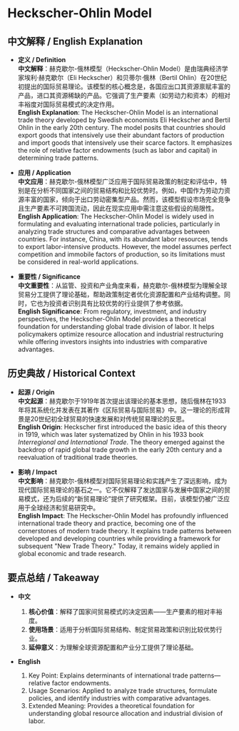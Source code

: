 # Heckscher-Ohlin Model

## 中文解释 / English Explanation

* **定义 / Definition**  
  **中文解释**：赫克歇尔-俄林模型（Heckscher-Ohlin Model）是由瑞典经济学家埃利·赫克歇尔（Eli Heckscher）和贝蒂尔·俄林（Bertil Ohlin）在20世纪初提出的国际贸易理论。该模型的核心概念是，各国应出口其资源禀赋丰富的产品，进口其资源稀缺的产品。它强调了生产要素（如劳动力和资本）的相对丰裕度对国际贸易模式的决定作用。  
  **English Explanation**: The Heckscher-Ohlin Model is an international trade theory developed by Swedish economists Eli Heckscher and Bertil Ohlin in the early 20th century. The model posits that countries should export goods that intensively use their abundant factors of production and import goods that intensively use their scarce factors. It emphasizes the role of relative factor endowments (such as labor and capital) in determining trade patterns.

* **应用 / Application**  
  **中文应用**：赫克歇尔-俄林模型广泛应用于国际贸易政策的制定和评估中，特别是在分析不同国家之间的贸易结构和比较优势时。例如，中国作为劳动力资源丰富的国家，倾向于出口劳动密集型产品。然而，该模型假设市场完全竞争且生产要素不可跨国流动，因此在现实应用中需注意这些假设的局限性。  
  **English Application**: The Heckscher-Ohlin Model is widely used in formulating and evaluating international trade policies, particularly in analyzing trade structures and comparative advantages between countries. For instance, China, with its abundant labor resources, tends to export labor-intensive products. However, the model assumes perfect competition and immobile factors of production, so its limitations must be considered in real-world applications.

* **重要性 / Significance**  
  **中文重要性**：从监管、投资和产业角度来看，赫克歇尔-俄林模型为理解全球贸易分工提供了理论基础，帮助政策制定者优化资源配置和产业结构调整。同时，它也为投资者识别具有比较优势的行业提供了参考依据。  
  **English Significance**: From regulatory, investment, and industry perspectives, the Heckscher-Ohlin Model provides a theoretical foundation for understanding global trade division of labor. It helps policymakers optimize resource allocation and industrial restructuring while offering investors insights into industries with comparative advantages.

## 历史典故 / Historical Context

* **起源 / Origin**  
  **中文起源**：赫克歇尔于1919年首次提出该理论的基本思想，随后俄林在1933年将其系统化并发表在其著作《区际贸易与国际贸易》中。这一理论的形成背景是20世纪初全球贸易的快速发展和对传统贸易理论的反思。  
  **English Origin**: Heckscher first introduced the basic idea of this theory in 1919, which was later systematized by Ohlin in his 1933 book *Interregional and International Trade*. The theory emerged against the backdrop of rapid global trade growth in the early 20th century and a reevaluation of traditional trade theories.

* **影响 / Impact**  
  **中文影响**：赫克歇尔-俄林模型对国际贸易理论和实践产生了深远影响，成为现代国际贸易理论的基石之一。它不仅解释了发达国家与发展中国家之间的贸易模式，还为后续的“新贸易理论”提供了研究框架。目前，该模型仍被广泛应用于全球经济和贸易研究中。  
  **English Impact**: The Heckscher-Ohlin Model has profoundly influenced international trade theory and practice, becoming one of the cornerstones of modern trade theory. It explains trade patterns between developed and developing countries while providing a framework for subsequent "New Trade Theory." Today, it remains widely applied in global economic and trade research.

## 要点总结 / Takeaway

* **中文**  
  1. **核心价值**：解释了国家间贸易模式的决定因素——生产要素的相对丰裕度。
  2. **使用场景**：适用于分析国际贸易结构、制定贸易政策和识别比较优势行业。
  3. **延伸意义**：为理解全球资源配置和产业分工提供了理论基础。

* **English**  
  1. Key Point: Explains determinants of international trade patterns—relative factor endowments.
  2. Usage Scenarios: Applied to analyze trade structures, formulate policies, and identify industries with comparative advantages.
  3. Extended Meaning: Provides a theoretical foundation for understanding global resource allocation and industrial division of labor.